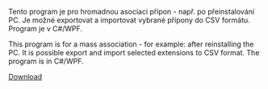 ﻿Tento program je pro hromadnou asociaci přípon - např. po přeinstalování PC.
Je možné exportovat a importovat vybrané přípony do CSV formátu.
Program je v C#/WPF.

This program is  for a mass association - for example: after reinstalling the PC.
It is possible export and import selected extensions to CSV format.
The program is in C#/WPF.

[Download](https://github.com/mz10/File-extensions/blob/master/Pripony/bin/Release/Pripony.exe?raw=true)
